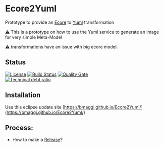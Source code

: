 # Ecore2Yuml
Prototype to provide an [Ecore] to [Yuml] transformation

:warning: This is a prototype on how to use the Yuml service to generate an image for very simple Meta-Model

:warning: transformations have an issue with big ecore model.

## Status
[![License](https://img.shields.io/badge/license-EPL-blue.svg)](https://www.eclipse.org/legal/epl-v10.html)
[![Build Status](https://travis-ci.org/bmaggi/Ecore2Yuml.svg?branch=master)](https://travis-ci.org/bmaggi/Ecore2Yuml)
[![Quality Gate](https://sonarcloud.io/api/badges/gate?key=com.github.bmaggi.ecore.yuml:com.github.bmaggi.ecore.yuml.parent)](https://sonarcloud.io/dashboard/index/com.github.bmaggi.ecore.yuml:com.github.bmaggi.ecore.yuml.parent)  
[![Technical debt ratio](https://sonarcloud.io/api/badges/measure?key=com.github.bmaggi.ecore.yuml:com.github.bmaggi.ecore.yuml.parent&metric=sqale_debt_ratio)](https://sonarcloud.io/dashboard/index/com.github.bmaggi.ecore.yuml.:com.github.bmaggi.ecore.yuml.parent)  

## Installation
Use this eclipse update site [https://bmaggi.github.io/Ecore2Yuml/](https://bmaggi.github.io/Ecore2Yuml/)

## Process:
* How to make a [Release]?

[Yuml]: https://yuml.me/
[Ecore]: https://wiki.eclipse.org/Ecore
[Release]: RELEASE.md
